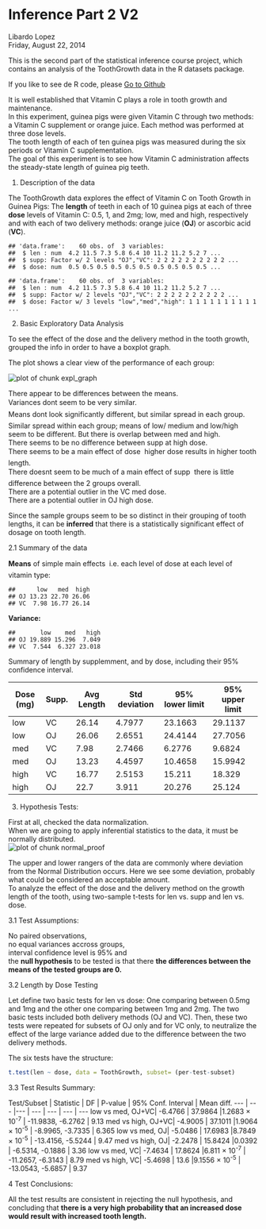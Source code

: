 # Inference Part 2 V2
Libardo Lopez  
Friday, August 22, 2014  


This is the second part of the statistical inference course project, which contains an analysis of the ToothGrowth data in the R datasets package.

If you like to see de R code, please [Go to Github](https://github.com/Libardo1/Statistical_Inference_Course_Project)   

It is well established that Vitamin C plays a role in tooth growth and maintenance.  
In this experiment, guinea pigs were given Vitamin C through two methods: a Vitamin C supplement or orange juice.  Each method was performed at three dose levels.  
The tooth length of each of ten guinea pigs was measured during the six periods or Vitamin C supplementation.  
The goal of this experiment is to see how Vitamin C administration affects the steady-state length of guinea pig teeth.  

1. Description of the data  

The ToothGrowth data explores the effect of Vitamin C on Tooth Growth in Guinea Pigs: The **length** of teeth in each of 10 guinea pigs at each of three **dose** levels of Vitamin C: 0.5, 1, and 2mg; low, med and high, respectively and with each of two delivery methods: orange juice (**OJ**) or ascorbic acid (**VC**).


```
## 'data.frame':	60 obs. of  3 variables:
##  $ len : num  4.2 11.5 7.3 5.8 6.4 10 11.2 11.2 5.2 7 ...
##  $ supp: Factor w/ 2 levels "OJ","VC": 2 2 2 2 2 2 2 2 2 2 ...
##  $ dose: num  0.5 0.5 0.5 0.5 0.5 0.5 0.5 0.5 0.5 0.5 ...
```

```
## 'data.frame':	60 obs. of  3 variables:
##  $ len : num  4.2 11.5 7.3 5.8 6.4 10 11.2 11.2 5.2 7 ...
##  $ supp: Factor w/ 2 levels "OJ","VC": 2 2 2 2 2 2 2 2 2 2 ...
##  $ dose: Factor w/ 3 levels "low","med","high": 1 1 1 1 1 1 1 1 1 1 ...
```

2. Basic Exploratory Data Analysis  

To see the effect of the dose and the delivery method in the tooth growth, grouped the info in order to have a boxplot graph.  

The plot shows a clear view of the performance of each group:

![plot of chunk expl_graph](./Inference_Part2_V2_files/figure-html/expl_graph.png) 

There appear to be differences between the means.   
Variances dont seem to be very similar.   
Means dont look significantly different, but similar spread in each group.  
Similar spread within each group; means of low/ medium and low/high seem to be different. But there is overlap between med and high.  
There seems to be no difference between supp at high dose.  
There seems to be a main effect of dose  higher dose results in higher tooth length.  
There doesnt seem to be much of a main effect of supp  there is little difference between the 2 groups overall.   
There are a potential outlier in the VC med dose.  
There are a potential outlier in OJ high dose.  

Since the sample groups seem to be so distinct in their grouping of tooth lengths, it can be **inferred** that there is a statistically significant effect of dosage on tooth length. 



2.1 Summary of the data  

**Means** of simple main effects  i.e. each level of dose at each level of vitamin type:

```
##      low   med  high
## OJ 13.23 22.70 26.06
## VC  7.98 16.77 26.14
```
**Variance:**

```
##       low    med   high
## OJ 19.889 15.296  7.049
## VC  7.544  6.327 23.018
```

Summary of length by supplemment, and by dose, including their 95% confidence interval.  

 Dose (mg) | Supp. | Avg Length | Std deviation | 95% lower limit | 95% upper limit
--- | --- |--- | --- | --- | ---
low | VC | 26.14| 4.7977 | 23.1663 | 29.1137
low | OJ |  26.06| 2.6551 | 24.4144 | 27.7056
med | VC |  7.98| 2.7466 | 6.2776 | 9.6824
med | OJ | 13.23| 4.4597 | 10.4658 | 15.9942
high| VC |  16.77| 2.5153 | 15.211 | 18.329
high| OJ |  22.7| 3.911 | 20.276 | 25.124

3. Hypothesis Tests:  

First at all, checked the data normalization.  
When  we are going to apply inferential statistics to the data, it must be normally distributed.  
![plot of chunk normal_proof](./Inference_Part2_V2_files/figure-html/normal_proof.png) 

The upper and lower rangers of the data are commonly where deviation from the Normal Distribution occurs. Here we see some deviation, probably what could be considered an acceptable amount.  
To analyze the effect of the dose and the delivery method on the growth length of the tooth, using two-sample t-tests for len vs. supp and len vs. dose.

3.1 Test Assumptions:  

No paired observations,  
no equal variances accross groups,  
interval confidence level is 95% and   
the **null hypothesis** to be tested is that there **the differences between the means of the tested groups are 0.**  

3.2 Length by Dose Testing  

Let define two basic tests for len vs dose: One comparing between 0.5mg and 1mg and the other one comparing between 1mg and 2mg. The two basic tests included both delivery methods (OJ and VC). Then, these two tests were repeated for subsets of OJ only and for VC only, to neutralize the effect of the large variance added due to the difference between the two delivery methods.

The six tests have the structure:


```r
t.test(len ~ dose, data = ToothGrowth, subset= (per-test-subset)
```



3.3 Test Results Summary:  

 Test/Subset | Statistic | DF | P-value | 95% Conf. Interval | Mean diff. 
 --- | --- |--- | --- | --- | --- | ---
low vs med, OJ+VC| -6.4766 | 37.9864 |1.2683 &times; 10<sup>-7</sup> | -11.9838, -6.2762 | 9.13
med vs high, OJ+VC| -4.9005 | 37.1011 |1.9064 &times; 10<sup>-5</sup> | -8.9965, -3.7335 | 6.365
low vs med, OJ| -5.0486 | 17.6983 |8.7849 &times; 10<sup>-5</sup> | -13.4156, -5.5244 | 9.47
med vs high, OJ| -2.2478 | 15.8424 |0.0392 | -6.5314, -0.1886 | 3.36
low vs med, VC| -7.4634 | 17.8624 |6.811 &times; 10<sup>-7</sup> | -11.2657, -6.3143 | 8.79
med vs high, VC| -5.4698 | 13.6 |9.1556 &times; 10<sup>-5</sup> | -13.0543, -5.6857 | 9.37

4 Test Conclusions:  

All the test results are consistent in rejecting the null hypothesis, and concluding that **there is a very high probability that an increased dose would result with increased tooth length.**   
